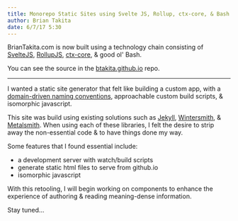 ```yaml
---
title: Monorepo Static Sites using Svelte JS, Rollup, ctx-core, & Bash
author: Brian Takita
date: 6/7/17 5:30
---
```


BrianTakita.com is now built using a technology chain consisting of <a href="https://svelte.technology" target="_blank">SvelteJS</a>, <a href="https://rollupjs.org/" target="_blank">RollupJS</a>, <a href="https://github.com/ctx-core/ctx-core" target="_blank">ctx-core</a>, & good ol' Bash.

You can see the source in the <a href="https://github.com/btakita/btakita.github.io" target="_blank">btakita.github.io</a> repo.

<hr class="more"/>

I wanted a static site generator that felt like building a custom app, with a <a href="https://www.wikiwand.com/en/Domain-driven_design" target="_blank">domain-driven naming conventions</a>, approachable custom build scripts, & isomorphic javascript.

This site was build using existing solutions such as <a href="http://jekyllrb.com/" target="_blank">Jekyll</a>, <a href="http://wintersmith.io/" target="_blank">Wintersmith</a>, & <a href="http://www.metalsmith.io/" target="_blank">Metalsmith</a>. When using each of these libraries, I felt the desire to strip away the non-essential code & to have things done my way.

Some features that I found essential include:

* a development server with watch/build scripts
* generate static html files to serve from github.io
* isomorphic javascript

With this retooling, I will begin working on components to enhance the experience of authoring & reading meaning-dense information.

Stay tuned&hellip;